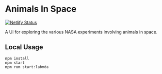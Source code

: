 # Animals In Space

[![Netlify Status](https://api.netlify.com/api/v1/badges/c1e1d612-4be8-46e8-bba5-46c1eab376ad/deploy-status)](https://app.netlify.com/sites/angry-lichterman-70f095/deploys)

A UI for exploring the various NASA experiments involving animals in space.

## Local Usage

```
npm install
npm start
npm run start:labmda
```
